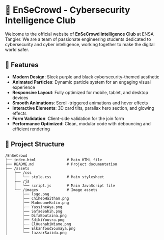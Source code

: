 # 🔐 EnSeCrowd - Cybersecurity Intelligence Club

Welcome to the official website of **EnSeCrowd Intelligence Club** at ENSA Tangier. We are a team of passionate engineering students dedicated to cybersecurity and cyber intelligence, working together to make the digital world safer.

## 🌟 Features

- **Modern Design**: Sleek purple and black cybersecurity-themed aesthetic
- **Animated Particles**: Dynamic particle system for an engaging visual experience
- **Responsive Layout**: Fully optimized for mobile, tablet, and desktop devices
- **Smooth Animations**: Scroll-triggered animations and hover effects
- **Interactive Elements**: 3D card tilts, parallax hero section, and glowing effects
- **Form Validation**: Client-side validation for the join form
- **Performance Optimized**: Clean, modular code with debouncing and efficient rendering

## 📁 Project Structure

```
/EnSeCrowd
├── index.html              # Main HTML file
├── README.md               # Project documentation
├── /assets
│   ├── /css
│   │   └── style.css       # Main stylesheet
│   ├── /js
│   │   └── script.js       # Main JavaScript file
│   └── /images             # Image assets
│       ├── logo.png
│       ├── ChihebHaitham.png
│       ├── MadmouneHatim.png
│       ├── YassineAya.png
│       ├── SafaeSahih.png
│       ├── DifaBoutaina.png
│       ├── SdikiYousra.png
│       ├── ElOuahabiWiame.png
│       ├── ElkanfoudSoumaya.png
│       └── lazzarSaiida.png

```
